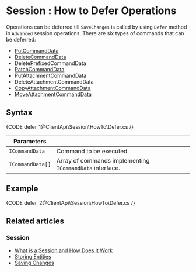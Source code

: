 # Session : How to Defer Operations

Operations can be deferred till `SaveChanges` is called by using `Defer` method in `Advanced` session operations. There are six types of commands that can be deferred:

- [PutCommandData](../../../glossary/put-command-data)
- [DeleteCommandData](../../../glossary/delete-command-data)
- DeletePrefixedCommandData
- [PatchCommandData](../../../glossary/patch-command-data)
- PutAttachmentCommandData
- DeleteAttachmentCommandData
- [CopyAttachmentCommandData](../../../glossary/copy-attachment-command-data)
- [MoveAttachmentCommandData](../../../glossary/move-attachment-command-data)

## Syntax

{CODE defer_1@ClientApi\Session\HowTo\Defer.cs /}

| Parameters | | |
| ------------- | ------------- | ----- |
| `ICommandData` | Command to be executed. |
| `ICommandData[]` | Array of commands implementing `ICommandData` interface. |

## Example

{CODE defer_2@ClientApi\Session\HowTo\Defer.cs /}

## Related articles

### Session

- [What is a Session and How Does it Work](../../../client-api/session/what-is-a-session-and-how-does-it-work)
- [Storing Entities](../../../client-api/session/storing-entities)
- [Saving Changes](../../../client-api/session/saving-changes)
